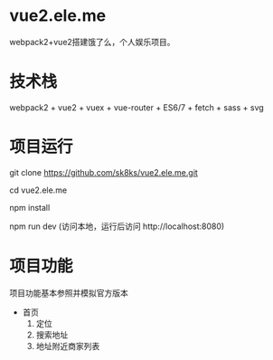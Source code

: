 # vue2.ele.me
webpack2+vue2搭建饿了么，个人娱乐项目。
# 技术栈
webpack2 + vue2 + vuex + vue-router + ES6/7 + fetch + sass + svg
# 项目运行
git clone https://github.com/sk8ks/vue2.ele.me.git

cd vue2.ele.me

npm install

npm run dev (访问本地，运行后访问 http://localhost:8080)
# 项目功能
项目功能基本参照并模拟官方版本
* 首页
  1. 定位
  2. 搜索地址
  3. 地址附近商家列表
